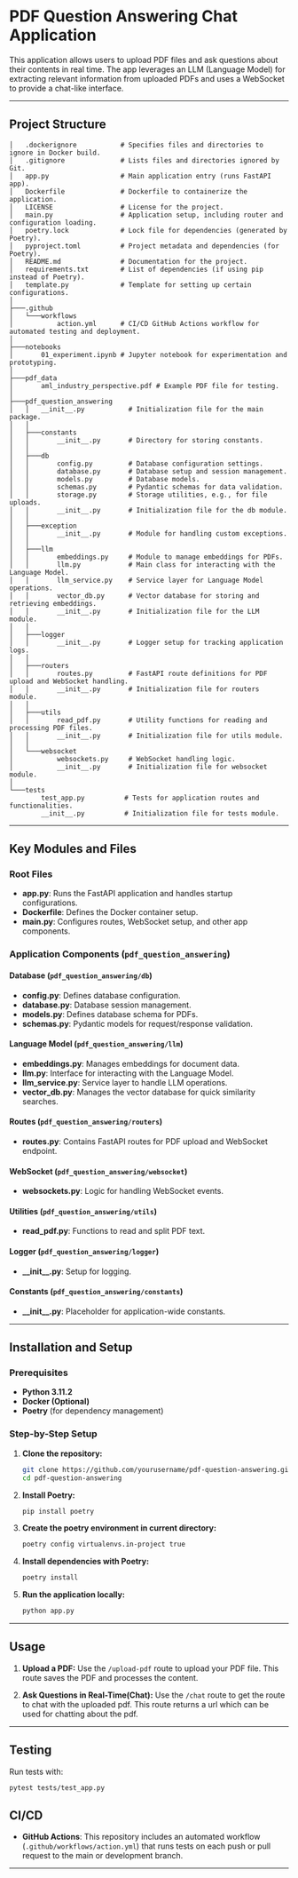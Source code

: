# PDF Question Answering Chat Application

This application allows users to upload PDF files and ask questions about their contents in real time. The app leverages an LLM (Language Model) for extracting relevant information from uploaded PDFs and uses a WebSocket to provide a chat-like interface.

---

## Project Structure

```
│   .dockerignore           # Specifies files and directories to ignore in Docker build.
│   .gitignore              # Lists files and directories ignored by Git.
│   app.py                  # Main application entry (runs FastAPI app).
│   Dockerfile              # Dockerfile to containerize the application.
│   LICENSE                 # License for the project.
│   main.py                 # Application setup, including router and configuration loading.
│   poetry.lock             # Lock file for dependencies (generated by Poetry).
│   pyproject.toml          # Project metadata and dependencies (for Poetry).
│   README.md               # Documentation for the project.
│   requirements.txt        # List of dependencies (if using pip instead of Poetry).
│   template.py             # Template for setting up certain configurations.
│
├───.github
│   └───workflows
│           action.yml      # CI/CD GitHub Actions workflow for automated testing and deployment.
│
├───notebooks
│       01_experiment.ipynb # Jupyter notebook for experimentation and prototyping.
│
├───pdf_data
│       aml_industry_perspective.pdf # Example PDF file for testing.
│
├───pdf_question_answering
│   │   __init__.py           # Initialization file for the main package.
│   │
│   ├───constants
│   │       __init__.py       # Directory for storing constants.
│   │
│   ├───db
│   │       config.py         # Database configuration settings.
│   │       database.py       # Database setup and session management.
│   │       models.py         # Database models.
│   │       schemas.py        # Pydantic schemas for data validation.
│   │       storage.py        # Storage utilities, e.g., for file uploads.
│   │       __init__.py       # Initialization file for the db module.
│   │
│   ├───exception
│   │       __init__.py       # Module for handling custom exceptions.
│   │
│   ├───llm
│   │       embeddings.py     # Module to manage embeddings for PDFs.
│   │       llm.py            # Main class for interacting with the Language Model.
│   │       llm_service.py    # Service layer for Language Model operations.
│   │       vector_db.py      # Vector database for storing and retrieving embeddings.
│   │       __init__.py       # Initialization file for the LLM module.
│   │
│   ├───logger
│   │       __init__.py       # Logger setup for tracking application logs.
│   │
│   ├───routers
│   │       routes.py         # FastAPI route definitions for PDF upload and WebSocket handling.
│   │       __init__.py       # Initialization file for routers module.
│   │
│   ├───utils
│   │       read_pdf.py       # Utility functions for reading and processing PDF files.
│   │       __init__.py       # Initialization file for utils module.
│   │
│   └───websocket
│           websockets.py     # WebSocket handling logic.
│           __init__.py       # Initialization file for websocket module.
│
└───tests
        test_app.py          # Tests for application routes and functionalities.
        __init__.py          # Initialization file for tests module.
```

---

## Key Modules and Files

### Root Files

- **app.py**: Runs the FastAPI application and handles startup configurations.
- **Dockerfile**: Defines the Docker container setup.
- **main.py**: Configures routes, WebSocket setup, and other app components.
<!-- - **requirements.txt**: Lists dependencies if using pip instead of Poetry. -->

### Application Components (`pdf_question_answering`)

#### Database (`pdf_question_answering/db`)

- **config.py**: Defines database configuration.
- **database.py**: Database session management.
- **models.py**: Defines database schema for PDFs.
- **schemas.py**: Pydantic models for request/response validation.
<!-- - **storage.py**: Functions for handling PDF storage and retrieval. -->

#### Language Model (`pdf_question_answering/llm`)

- **embeddings.py**: Manages embeddings for document data.
- **llm.py**: Interface for interacting with the Language Model.
- **llm_service.py**: Service layer to handle LLM operations.
- **vector_db.py**: Manages the vector database for quick similarity searches.

#### Routes (`pdf_question_answering/routers`)

- **routes.py**: Contains FastAPI routes for PDF upload and WebSocket endpoint.

#### WebSocket (`pdf_question_answering/websocket`)

- **websockets.py**: Logic for handling WebSocket events.

#### Utilities (`pdf_question_answering/utils`)

- **read_pdf.py**: Functions to read and split PDF text.

#### Logger (`pdf_question_answering/logger`)

- **\_\_init\_\_.py**: Setup for logging.

#### Constants (`pdf_question_answering/constants`)

- **\_\_init\_\_.py**: Placeholder for application-wide constants.

---

## Installation and Setup

### Prerequisites

- **Python 3.11.2**
- **Docker (Optional)**
- **Poetry** (for dependency management)

### Step-by-Step Setup

1. **Clone the repository:**

   ```bash
   git clone https://github.com/yourusername/pdf-question-answering.git
   cd pdf-question-answering
   ```

2. **Install Poetry:**

   ```bash
   pip install poetry
   ```

3. **Create the poetry environment in current directory:**

   ```bash
   poetry config virtualenvs.in-project true
   ```

4. **Install dependencies with Poetry:**

   ```bash
   poetry install
   ```

5. **Run the application locally:**

   ```bash
   python app.py
   ```

---

## Usage

1. **Upload a PDF:** Use the `/upload-pdf` route to upload your PDF file. This route saves the PDF and processes the content.

1. **Ask Questions in Real-Time(Chat):** Use the `/chat` route to get the route to chat with the uploaded pdf. This route returns a url which can be used for chatting about the pdf.

---

## Testing

Run tests with:

```bash
pytest tests/test_app.py
```

## CI/CD

- **GitHub Actions**: This repository includes an automated workflow (`.github/workflows/action.yml`) that runs tests on each push or pull request to the main or development branch.

---
